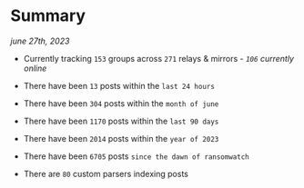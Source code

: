 
# Summary
_june 27th, 2023_

- Currently tracking `153` groups across `271` relays & mirrors - _`106` currently online_

- There have been `13` posts within the `last 24 hours`

- There have been `304` posts within the `month of june`

- There have been `1170` posts within the `last 90 days`

- There have been `2014` posts within the `year of 2023`

- There have been `6705` posts `since the dawn of ransomwatch`

- There are `80` custom parsers indexing posts
